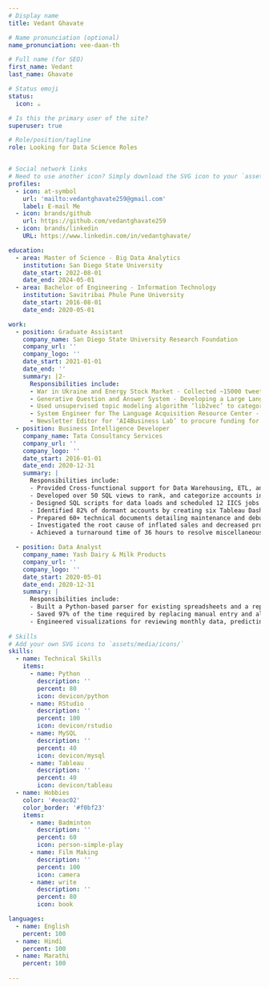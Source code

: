 ```yaml
---
# Display name
title: Vedant Ghavate

# Name pronunciation (optional)
name_pronunciation: vee-daan-th

# Full name (for SEO)
first_name: Vedant
last_name: Ghavate

# Status emoji
status:
  icon: ☕️

# Is this the primary user of the site?
superuser: true

# Role/position/tagline
role: Looking for Data Science Roles


# Social network links
# Need to use another icon? Simply download the SVG icon to your `assets/media/icons/` folder.
profiles:
  - icon: at-symbol
    url: 'mailto:vedantghavate259@gmail.com'
    label: E-mail Me
  - icon: brands/github
    url: https://github.com/vedantghavate259
  - icon: brands/linkedin
    URL: https://www.linkedin.com/in/vedantghavate/

education:
  - area: Master of Science - Big Data Analytics
    institution: San Diego State University
    date_start: 2022-08-01
    date_end: 2024-05-01
  - area: Bachelor of Engineering - Information Technology 
    institution: Savitribai Phule Pune University
    date_start: 2016-08-01
    date_end: 2020-05-01

work:
  - position: Graduate Assistant
    company_name: San Diego State University Research Foundation
    company_url: ''
    company_logo: ''
    date_start: 2021-01-01
    date_end: ''
    summary: |2-
      Responsibilities include:
      - War in Ukraine and Energy Stock Market - Collected ~15000 tweets through Tweepy, developed a data pipeline for preprocessing and sentiment analysis, and predicted stock price performance using Natural Language Processing (NLP).
      - Generative Question and Answer System - Developing a Large Language Model (LLM) and BERT-based Model to summarize and extract insights based on a dataset of over 1600 published research papers.
      - Used unsupervised topic modeling algorithm ‘lib2vec’ to categorize research papers and extract the central idea of the paper.
      - System Engineer for The Language Acquisition Resource Center - Streamlined Selenium and Python scripts to automate audio prompts' validation and data entry, overachieving the initial migration target of 3 languages to 16 languages.
      - Newsletter Editor for ‘AI4Business Lab’ to procure funding for the lab, organized presentations for guest speakers, and oversaw the research.
  - position: Business Intelligence Developer
    company_name: Tata Consultancy Services
    company_url: ''
    company_logo: ''
    date_start: 2016-01-01
    date_end: 2020-12-31
    summary: |
      Responsibilities include:
      - Provided Cross-functional support for Data Warehousing, ETL, and Migration for three projects (80/20 Analysis, SPS Pricing, and Intercompany) as an end-to-end Snowflake and Tableau resource from development to maintenance.
      - Developed over 50 SQL views to rank, and categorize accounts in Snowflake on six levels for AR/AP/GRIR on six SAP keeper systems.
      - Designed SQL scripts for data loads and scheduled 12 IICS jobs to automate migration and reduce 95% manual intervention.
      - Identified 82% of dormant accounts by creating six Tableau Dashboards, improving analysis efficiency.
      - Prepared 60+ technical documents detailing maintenance and debugging scope for the migration pipeline.
      - Investigated the root cause of inflated sales and decreased production to find incorrect and abnormal data.
      - Achieved a turnaround time of 36 hours to resolve miscellaneous issues with Tableau Dashboard.

  - position: Data Analyst
    company_name: Yash Dairy & Milk Products
    company_url: ''
    company_logo: ''
    date_start: 2020-05-01
    date_end: 2020-12-31
    summary: |
      Responsibilities include:
      - Built a Python-based parser for existing spreadsheets and a report-generation system for a dairy business with 650 accounts.
      - Saved 97% of the time required by replacing manual entry and allowing analysis of daily deliveries, account-wise and product-wise sales.
      - Engineered visualizations for reviewing monthly data, predicting order volume, and estimating seasonal sales.
  
# Skills
# Add your own SVG icons to `assets/media/icons/`
skills:
  - name: Technical Skills
    items:
      - name: Python
        description: ''
        percent: 80
        icon: devicon/python
      - name: RStudio
        description: ''
        percent: 100
        icon: devicon/rstudio
      - name: MySQL
        description: ''
        percent: 40
        icon: devicon/mysql
      - name: Tableau
        description: ''
        percent: 40
        icon: devicon/tableau
  - name: Hobbies
    color: '#eeac02'
    color_border: '#f0bf23'
    items:
      - name: Badminton
        description: ''
        percent: 60
        icon: person-simple-play
      - name: Film Making
        description: ''
        percent: 100
        icon: camera
      - name: write
        description: ''
        percent: 80
        icon: book

languages:
  - name: English
    percent: 100
  - name: Hindi
    percent: 100
  - name: Marathi
    percent: 100
    
---
```





